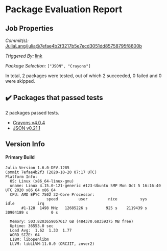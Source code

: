 # Package Evaluation Report

## Job Properties

*Commit(s):* [JuliaLang/julia@7efae4b2f3217b5e7ecd3051dd85758795f8600b](https://github.com/JuliaLang/julia/commit/7efae4b2f3217b5e7ecd3051dd85758795f8600b)

*Triggered By:* [link](https://github.com/JuliaLang/julia/commit/7efae4b2f3217b5e7ecd3051dd85758795f8600b#commitcomment-43400795)

*Package Selection:* `["JSON", "Crayons"]`

In total, 2 packages were tested, out of which 2 succeeded, 0 failed and 0 were skipped.


## :heavy_check_mark: Packages that passed tests

2 packages passed tests.

- [Crayons v4.0.4](logs/Crayons/1.6.0-DEV-7efae4b2f3.log)
- [JSON v0.21.1](logs/JSON/1.6.0-DEV-7efae4b2f3.log)


## Version Info

#### Primary Build

```
Julia Version 1.6.0-DEV.1285
Commit 7efae4b2f3 (2020-10-20 07:17 UTC)
Platform Info:
  OS: Linux (x86_64-linux-gnu)
  uname: Linux 4.15.0-121-generic #123-Ubuntu SMP Mon Oct 5 16:16:40 UTC 2020 x86_64 x86_64
  CPU: AMD EPYC 7502 32-Core Processor: 
                  speed         user         nice          sys         idle          irq
       #1-128  1498 MHz   12685226 s        925 s    2119439 s   30904189 s          0 s
       
  Memory: 503.8203659057617 GB (484370.68359375 MB free)
  Uptime: 36553.0 sec
  Load Avg:  1.62  1.33  1.77
  WORD_SIZE: 64
  LIBM: libopenlibm
  LLVM: libLLVM-11.0.0 (ORCJIT, znver2)

```
<!-- Generated on 2020-10-20T04:50:42.901 -->
